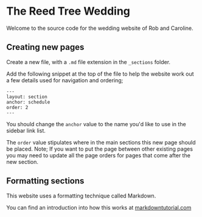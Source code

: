 # The Reed Tree Wedding

Welcome to the source code for the wedding website of Rob and Caroline.


## Creating new pages

Create a new file, with a `.md` file extension in the `_sections` folder.

Add the following snippet at the top of the file to help the website work out
a few details used for navigation and ordering;

```
---
layout: section
anchor: schedule
order: 2
---
```

You should change the `anchor` value to the name you'd like to use in the sidebar
link list.

The `order` value stipulates where in the main sections this new page should be
placed. Note; If you want to put the page between other existing pages you may
need to update all the page orders for pages that come after the new section.


## Formatting sections

This website uses a formatting technique called Markdown.

You can find an introduction into how this works at [markdowntutorial.com](http://www.markdowntutorial.com/)

